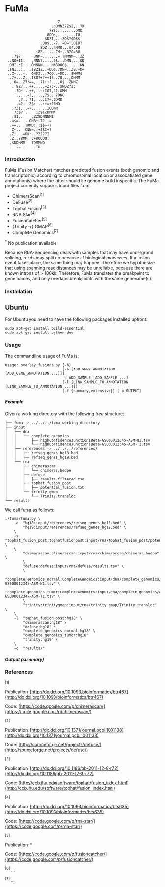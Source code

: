 # FuMa #

	                        7
	                     .:OMNZ7Z$I,..78
	                    788:.:,.....DMD:
	                   8DO$,. .~,...I8,
	                  $DZI,..:ZO$?$D$$
	                .88$..=7..=D=:,DIO?
	                8DZ,..?NMO...$?.DD
	    .         ~8Z......ZM+..87O=88
	   .7$7      ONM~....,.,=.?MMNM~.:ZZ
	 .:NO+II.   ,NNN7.....O$..:DMN,..,O8
	  OMI.:I.  .ONNNN....NN8OOO$..... NN
	 .$NI..:.  .$8Z$Z,.+DDO.7DN~..Z8.~D=
	 ..Z=...~.  ONDZ..:7OO,.+DD,..8MMM$
	  .7+...Z,..I8O?+?++I?..78,..,ONMM
	  ..O=..Z7?==,..7I++?...,O$..ZNMZ
	   . 8Z7..:++.....~Z7:=..$NDZ?I:
	    .?D~...++,..~:IO7,??.OMM
	     .,...=?,....,7$...7ON8
	      ,?.. 7I,...:I7=,IDMD
	     .=?.  Z$:...:+=+?8MO
	   .?ZI,..=+,... ..IODMN
	   .7Z$?...   IZ$IZDMMN
	   .$I,.    ,ZZ8DNNNMI
	  .=$=. .. ON8+~7?..=
	  .==,. ,?DMD:.:$$~+?
	   Z~.. .ONN=..+$$I+?
	  .Z:.  =DD:..?Z??7I
	  .Z:,?8MM. .+8OOOO:
	  .$DDNMM   7DMMND
	  ...~~..    .ID

### Introduction ###

FuMa (Fusion Matcher) matches predicted fusion events (both genomic and transcriptomic) according to chromosomal location or assocatiated gene annotation(s) where the latter should be genome build inspecific.
The FuMa project currently supports input files from:

+	ChimeraScan<sup>[1]</sup>
+	DeFuse<sup>[2]</sup>
+	Tophat Fusion<sup>[3]</sup>
+	RNA Star<sup>[4]</sup>
+	FusionCatcher<sup>[5]</sup>
+	(Trinity ->) GMAP<sup>[6]</sup>
+	Complete Genomics<sup>[7]</sup>

<sup>*</sup> No publication available

Because RNA-Sequencing deals with samples that may have undergrond splicing, reads may split up because of biological processes. If a fusion event takes place, the same thing may happen. Therefore we hypothesize that using spanning read distances may be unreliable, because there are known introns of > 100kb. Therefore, FuMa translates the breakpoint to gene names, and only overlaps breakpoints with the same genename(s).


### Installation ###
## Ubuntu ##
For Ubuntu you need to have the following packages installed upfront:

	sudo apt-get install build-essential
	sudo apt-get install python-dev

### Usage ###
The commandline usage of FuMa is:

	usage: overlay_fusions.py [-h]
	                          [-a [ADD_GENE_ANNOTATION [ADD_GENE_ANNOTATION ...]]]
	                          -s ADD_SAMPLE [ADD_SAMPLE ...]
	                          [-l [LINK_SAMPLE_TO_ANNOTATION [LINK_SAMPLE_TO_ANNOTATION ...]]]
	                          [-f {summary,extensive}] [-o OUTPUT]

##### Example #####
Given a working directory with the following _tree_ structure:

	├── fuma -> ../../../fuma_working_directory
	├── input
	│   ├── dna
	│   │   └── complete_genomics
	│   │       ├── highConfidenceJunctionsBeta-GS000012345-ASM-N1.tsv
	│   │       └── highConfidenceJunctionsBeta-GS000012345-ASM-T1.tsv
	│   ├── references -> ../../../references/
	│   │   ├── refseq_genes_hg18.bed
	│   │   └── refseq_genes_hg19.bed
	│   └── rna
	│       ├── chimerascan
	│       │   └── chimeras.bedpe
	│       ├── defuse
	│       │   ├── results.filtered.tsv
	│       ├── tophat_fusion_post
	│       │   ├── potential_fusion.txt
	│       └── trinity_gmap
	│           └── Trinity.transloc
	└── results

We call fuma as follows:

	./fuma/fuma.py \
	    -a  "hg18:input/references/refseq_genes_hg18.bed" \
	        "hg19:input/references/refseq_genes_hg19.bed" \
	    \
	    -s  "tophat_fusion_post:tophatfusionpost:input/rna/tophat_fusion_post/potential_fusion.txt" \
	    \
	        "chimerascan:chimerascan:input/rna/chimerascan/chimeras.bedpe" \
	        \
	        "defuse:defuse:input/rna/defuse/results.tsv" \
	        \
	        "complete_genomics_normal:CompleteGenomics:input/dna/complete_genomics/allJunctionsBeta-GS000012345-ASM-N1.tsv" \
	        "complete_genomics_tumor:CompleteGenomics:input/dna/complete_genomics/allJunctionsBeta-GS000012345-ASM-T1.tsv" \
	        \
	        "trinity:trinitygmap:input/rna/trinity_gmap/Trinity.transloc" \
	    \
	    -l  "tophat_fusion_post:hg18" \
	        "chimerascan:hg18" \
	        "defuse:hg18" \
	        "complete_genomics_normal:hg18" \
	        "complete_genomics_tumor:hg18" 
	        "trinity:hg19" \
	    \
	    -o  "results/"

##### Output (summary) #####

### References ###
<sup>[1]</sup> 

Publication: [http://dx.doi.org/10.1093/bioinformatics/btr467](http://dx.doi.org/10.1093/bioinformatics/btr467)

Code: [https://code.google.com/p/chimerascan/](https://code.google.com/p/chimerascan/)

<sup>[2]</sup>

Publication: [http://dx.doi.org/10.1371/journal.pcbi.1001138](http://dx.doi.org/10.1371/journal.pcbi.1001138)

Code: [http://sourceforge.net/projects/defuse/](http://sourceforge.net/projects/defuse/)

<sup>[3]</sup>

Publication: [http://dx.doi.org/10.1186/gb-2011-12-8-r72](http://dx.doi.org/10.1186/gb-2011-12-8-r72)

Code: [http://ccb.jhu.edu/software/tophat/fusion_index.html](http://ccb.jhu.edu/software/tophat/fusion_index.html)

<sup>[4]</sup>

Publication: [http://dx.doi.org/10.1093/bioinformatics/bts635](http://dx.doi.org/10.1093/bioinformatics/bts635)

Code: [https://code.google.com/p/rna-star/](https://code.google.com/p/rna-star/)

<sup>[5]</sup>

Publication: *

Code: [https://code.google.com/p/fusioncatcher/](https://code.google.com/p/fusioncatcher/)

<sup>[6]</sup> ...

<sup>[7]</sup> ...

